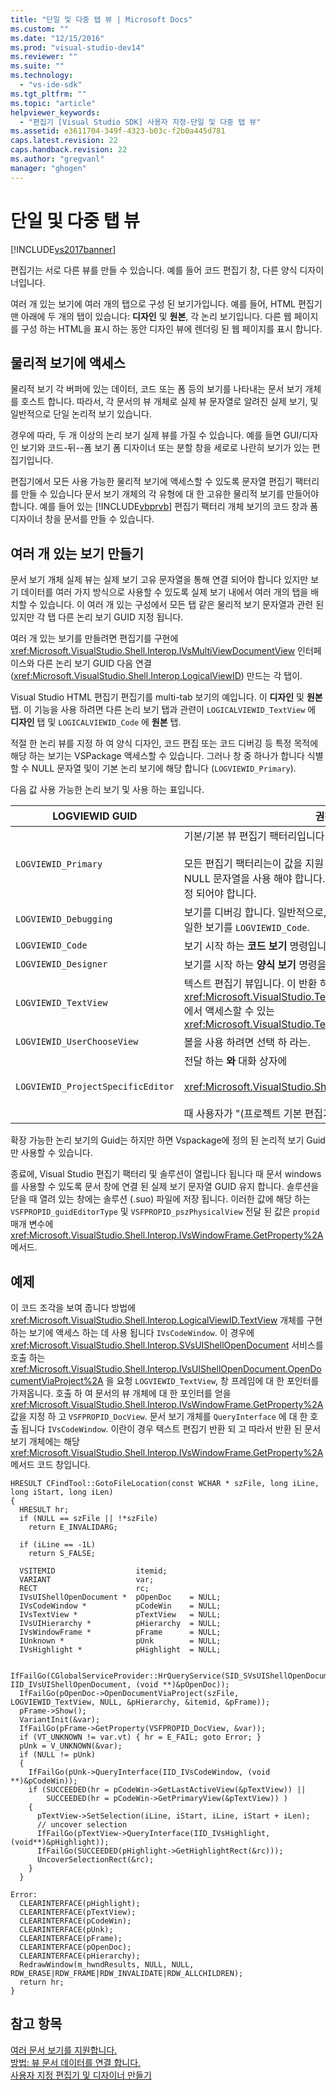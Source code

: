 ```yaml
---
title: "단일 및 다중 탭 뷰 | Microsoft Docs"
ms.custom: ""
ms.date: "12/15/2016"
ms.prod: "visual-studio-dev14"
ms.reviewer: ""
ms.suite: ""
ms.technology: 
  - "vs-ide-sdk"
ms.tgt_pltfrm: ""
ms.topic: "article"
helpviewer_keywords: 
  - "편집기 [Visual Studio SDK] 사용자 지정-단일 및 다중 탭 뷰"
ms.assetid: e3611704-349f-4323-b03c-f2b0a445d781
caps.latest.revision: 22
caps.handback.revision: 22
ms.author: "gregvanl"
manager: "ghogen"
---
```

# 단일 및 다중 탭 뷰
[!INCLUDE[vs2017banner](../code-quality/includes/vs2017banner.md)]

편집기는 서로 다른 뷰를 만들 수 있습니다.  예를 들어 코드 편집기 창, 다른 양식 디자이너입니다.  
  
 여러 개 있는 보기에 여러 개의 탭으로 구성 된 보기가입니다.  예를 들어, HTML 편집기 맨 아래에 두 개의 탭이 있습니다:  **디자인** 및  **원본**, 각 논리 보기입니다.  다른 웹 페이지를 구성 하는 HTML을 표시 하는 동안 디자인 뷰에 렌더링 된 웹 페이지를 표시 합니다.  
  
## 물리적 보기에 액세스  
 물리적 보기 각 버퍼에 있는 데이터, 코드 또는 폼 등의 보기를 나타내는 문서 보기 개체를 호스트 합니다.  따라서, 각 문서의 뷰 개체로 실제 뷰 문자열로 알려진 실제 보기, 및 일반적으로 단일 논리적 보기 있습니다.  
  
 경우에 따라, 두 개 이상의 논리 보기 실제 뷰를 가질 수 있습니다.  예를 들면 GUI\/디자인 보기와 코드\-뒤\-\-폼 보기 폼 디자이너 또는 분할 창을 세로로 나란히 보기가 있는 편집기입니다.  
  
 편집기에서 모든 사용 가능한 물리적 보기에 액세스할 수 있도록 문자열 편집기 팩터리를 만들 수 있습니다 문서 보기 개체의 각 유형에 대 한 고유한 물리적 보기를 만들어야 합니다.  예를 들어 있는 [!INCLUDE[vbprvb](../code-quality/includes/vbprvb_md.md)] 편집기 팩터리 개체 보기의 코드 창과 폼 디자이너 창을 문서를 만들 수 있습니다.  
  
## 여러 개 있는 보기 만들기  
 문서 보기 개체 실제 뷰는 실제 보기 고유 문자열을 통해 연결 되어야 합니다 있지만 보기 데이터를 여러 가지 방식으로 사용할 수 있도록 실제 보기 내에서 여러 개의 탭을 배치할 수 있습니다.  이 여러 개 있는 구성에서 모든 탭 같은 물리적 보기 문자열과 관련 된 있지만 각 탭 다른 논리 보기 GUID 지정 됩니다.  
  
 여러 개 있는 보기를 만들려면 편집기를 구현에 <xref:Microsoft.VisualStudio.Shell.Interop.IVsMultiViewDocumentView> 인터페이스와 다른 논리 보기 GUID 다음 연결 \(<xref:Microsoft.VisualStudio.Shell.Interop.LogicalViewID>\) 만드는 각 탭이.  
  
 Visual Studio HTML 편집기 편집기를 multi\-tab 보기의 예입니다.  이  **디자인** 및  **원본** 탭.  이 기능을 사용 하려면 다른 논리 보기 탭과 관련이 `LOGICALVIEWID_TextView` 에  **디자인** 탭 및 `LOGICALVIEWID_Code` 에  **원본** 탭.  
  
 적절 한 논리 뷰를 지정 하 여 양식 디자인, 코드 편집 또는 코드 디버깅 등 특정 목적에 해당 하는 보기는 VSPackage 액세스할 수 있습니다.  그러나 창 중 하나가 합니다 식별할 수 NULL 문자열 및이 기본 논리 보기에 해당 합니다 \(`LOGVIEWID_Primary`\).  
  
 다음 값 사용 가능한 논리 보기 및 사용 하는 표입니다.  
  
|LOGVIEWID GUID|권장된 용도|  
|--------------------|------------|  
|`LOGVIEWID_Primary`|기본\/기본 뷰 편집기 팩터리입니다.<br /><br /> 모든 편집기 팩터리는이 값을 지원 해야 합니다.  이 보기의 실제 뷰 문자열로 NULL 문자열을 사용 해야 합니다.  하나 이상의 논리적 보기를이 값으로 설정 되어야 합니다.|  
|`LOGVIEWID_Debugging`|보기를 디버깅 합니다.  일반적으로, `LOGVIEWID_Debugging` 맵 이름으로 동일한 보기를 `LOGVIEWID_Code`.|  
|`LOGVIEWID_Code`|보기 시작 하는  **코드 보기** 명령입니다.|  
|`LOGVIEWID_Designer`|보기를 시작 하는  **양식 보기** 명령을.|  
|`LOGVIEWID_TextView`|텍스트 편집기 뷰입니다.  이 반환 하는 보기입니다. <xref:Microsoft.VisualStudio.TextManager.Interop.IVsCodeWindow>에서 액세스할 수 있는 <xref:Microsoft.VisualStudio.TextManager.Interop.IVsTextView>.|  
|`LOGVIEWID_UserChooseView`|볼을 사용 하려면 선택 하 라는.|  
|`LOGVIEWID_ProjectSpecificEditor`|전달 하는  **와** 대화 상자에<br /><br /> <xref:Microsoft.VisualStudio.Shell.Interop.IVsProject.OpenItem%2A><br /><br /> 때 사용자가 "\(프로젝트 기본 편집기\)" 항목을 선택 합니다.|  
  
 확장 가능한 논리 보기의 Guid는 하지만 하면 Vspackage에 정의 된 논리적 보기 Guid만 사용할 수 있습니다.  
  
 종료에, Visual Studio 편집기 팩터리 및 솔루션이 열립니다 됩니다 때 문서 windows를 사용할 수 있도록 문서 창에 연결 된 실제 보기 문자열 GUID 유지 합니다.  솔루션을 닫을 때 열려 있는 창에는 솔루션 \(.suo\) 파일에 저장 됩니다.  이러한 값에 해당 하는 `VSFPROPID_guidEditorType` 및 `VSFPROPID_pszPhysicalView` 전달 된 값은 `propid` 매개 변수에 <xref:Microsoft.VisualStudio.Shell.Interop.IVsWindowFrame.GetProperty%2A> 메서드.  
  
## 예제  
 이 코드 조각을 보여 줍니다 방법에 <xref:Microsoft.VisualStudio.Shell.Interop.LogicalViewID.TextView> 개체를 구현 하는 보기에 액세스 하는 데 사용 됩니다 `IVsCodeWindow`.  이 경우에 <xref:Microsoft.VisualStudio.Shell.Interop.SVsUIShellOpenDocument> 서비스를 호출 하는 <xref:Microsoft.VisualStudio.Shell.Interop.IVsUIShellOpenDocument.OpenDocumentViaProject%2A> 을 요청 `LOGVIEWID_TextView`, 창 프레임에 대 한 포인터를 가져옵니다.  호출 하 여 문서의 뷰 개체에 대 한 포인터를 얻을 <xref:Microsoft.VisualStudio.Shell.Interop.IVsWindowFrame.GetProperty%2A> 값을 지정 하 고 `VSFPROPID_DocView`.  문서 보기 개체를 `QueryInterface` 에 대 한 호출 됩니다 `IVsCodeWindow`.  이란이 경우 텍스트 편집기 반환 되 고 따라서 반환 된 문서 보기 개체에는 해당 <xref:Microsoft.VisualStudio.Shell.Interop.IVsWindowFrame.GetProperty%2A> 메서드 코드 창입니다.  
  
```cpp#  
HRESULT CFindTool::GotoFileLocation(const WCHAR * szFile, long iLine, long iStart, long iLen)  
{  
  HRESULT hr;  
  if (NULL == szFile || !*szFile)  
    return E_INVALIDARG;  
  
  if (iLine == -1L)  
    return S_FALSE;  
  
  VSITEMID                  itemid;  
  VARIANT                   var;  
  RECT                      rc;  
  IVsUIShellOpenDocument *  pOpenDoc    = NULL;  
  IVsCodeWindow *           pCodeWin    = NULL;  
  IVsTextView *             pTextView   = NULL;  
  IVsUIHierarchy *          pHierarchy  = NULL;  
  IVsWindowFrame *          pFrame      = NULL;  
  IUnknown *                pUnk        = NULL;  
  IVsHighlight *            pHighlight  = NULL;  
  
  IfFailGo(CGlobalServiceProvider::HrQueryService(SID_SVsUIShellOpenDocument, IID_IVsUIShellOpenDocument, (void **)&pOpenDoc));  
  IfFailGo(pOpenDoc->OpenDocumentViaProject(szFile, LOGVIEWID_TextView, NULL, &pHierarchy, &itemid, &pFrame));  
  pFrame->Show();  
  VariantInit(&var);  
  IfFailGo(pFrame->GetProperty(VSFPROPID_DocView, &var));  
  if (VT_UNKNOWN != var.vt) { hr = E_FAIL; goto Error; }  
  pUnk = V_UNKNOWN(&var);  
  if (NULL != pUnk)  
  {  
    IfFailGo(pUnk->QueryInterface(IID_IVsCodeWindow, (void **)&pCodeWin));  
    if (SUCCEEDED(hr = pCodeWin->GetLastActiveView(&pTextView)) ||  
        SUCCEEDED(hr = pCodeWin->GetPrimaryView(&pTextView)) )  
    {  
      pTextView->SetSelection(iLine, iStart, iLine, iStart + iLen);  
      // uncover selection  
      IfFailGo(pTextView->QueryInterface(IID_IVsHighlight, (void**)&pHighlight));  
      IfFailGo(SUCCEEDED(pHighlight->GetHighlightRect(&rc)));  
      UncoverSelectionRect(&rc);  
    }  
  }  
  
Error:  
  CLEARINTERFACE(pHighlight);  
  CLEARINTERFACE(pTextView);  
  CLEARINTERFACE(pCodeWin);  
  CLEARINTERFACE(pUnk);  
  CLEARINTERFACE(pFrame);  
  CLEARINTERFACE(pOpenDoc);  
  CLEARINTERFACE(pHierarchy);  
  RedrawWindow(m_hwndResults, NULL, NULL, RDW_ERASE|RDW_FRAME|RDW_INVALIDATE|RDW_ALLCHILDREN);  
  return hr;  
}  
```  
  
## 참고 항목  
 [여러 문서 보기를 지원합니다.](../extensibility/supporting-multiple-document-views.md)   
 [방법: 뷰 문서 데이터를 연결 합니다.](../extensibility/how-to-attach-views-to-document-data.md)   
 [사용자 지정 편집기 및 디자이너 만들기](../extensibility/creating-custom-editors-and-designers.md)